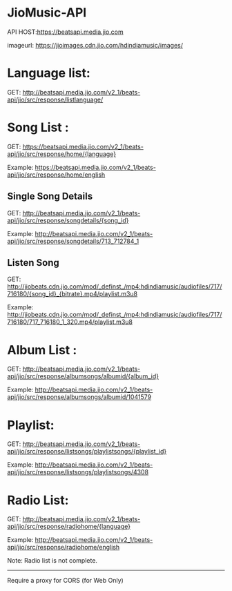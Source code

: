 # JioMusic-API

API HOST:https://beatsapi.media.jio.com

imageurl: https://jioimages.cdn.jio.com/hdindiamusic/images/

# Language list: 

GET: http://beatsapi.media.jio.com/v2_1/beats-api/jio/src/response/listlanguage/

# Song List :

GET: https://beatsapi.media.jio.com/v2_1/beats-api/jio/src/response/home/{language}

Example: https://beatsapi.media.jio.com/v2_1/beats-api/jio/src/response/home/english

## Single Song Details 

GET: http://beatsapi.media.jio.com/v2_1/beats-api/jio/src/response/songdetails/{song_id}

Example: http://beatsapi.media.jio.com/v2_1/beats-api/jio/src/response/songdetails/713_712784_1

## Listen Song

GET: http://jiobeats.cdn.jio.com/mod/_definst_/mp4:hdindiamusic/audiofiles/717/716180/{song_id}_{bitrate}.mp4/playlist.m3u8

Example: http://jiobeats.cdn.jio.com/mod/_definst_/mp4:hdindiamusic/audiofiles/717/716180/717_716180_1_320.mp4/playlist.m3u8

# Album List :

GET: http://beatsapi.media.jio.com/v2_1/beats-api/jio/src/response/albumsongs/albumid/{album_id}

Example: http://beatsapi.media.jio.com/v2_1/beats-api/jio/src/response/albumsongs/albumid/1041579

# Playlist:

GET: http://beatsapi.media.jio.com/v2_1/beats-api/jio/src/response/listsongs/playlistsongs/{playlist_id}

Example: http://beatsapi.media.jio.com/v2_1/beats-api/jio/src/response/listsongs/playlistsongs/4308

# Radio List:

GET: http://beatsapi.media.jio.com/v2_1/beats-api/jio/src/response/radiohome/{language}

Example: http://beatsapi.media.jio.com/v2_1/beats-api/jio/src/response/radiohome/english

Note: Radio list is not complete. 

---

Require a proxy for CORS (for Web Only)